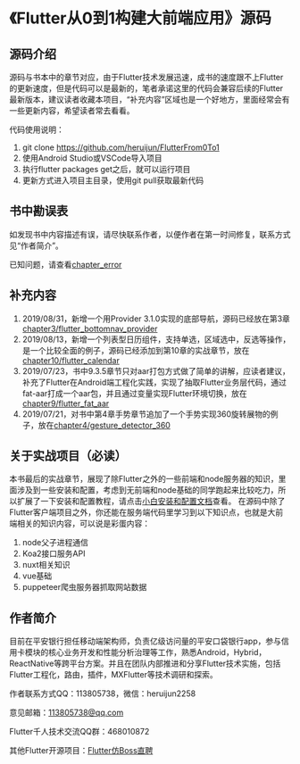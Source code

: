 # 《Flutter从0到1构建大前端应用》源码

## 源码介绍
源码与书本中的章节对应，由于Flutter技术发展迅速，成书的速度跟不上Flutter的更新速度，但是代码可以是最新的，笔者承诺这里的代码会兼容后续的Flutter最新版本，建议读者收藏本项目，“补充内容”区域也是一个好地方，里面经常会有一些更新内容，希望读者常去看看。

代码使用说明：
1. git clone https://github.com/heruijun/FlutterFrom0To1
2. 使用Android Studio或VSCode导入项目
3. 执行flutter packages get之后，就可以运行项目
4. 更新方式进入项目主目录，使用git pull获取最新代码

## 书中勘误表
如发现书中内容描述有误，请尽快联系作者，以便作者在第一时间修复，联系方式见“作者简介”。

已知问题，请查看[chapter_error](https://github.com/heruijun/FlutterFrom0To1/tree/master/chapter_error)

## 补充内容
1. 2019/08/31，新增一个用Provider 3.1.0实现的底部导航，源码已经放在第3章[chapter3/flutter_bottomnav_provider](https://github.com/heruijun/FlutterFrom0To1/tree/master/chapter3/flutter_bottomnav_provider)
2. 2019/08/13，新增一个列表型日历组件，支持单选，区域选中，反选等操作，是一个比较全面的例子，源码已经添加到第10章的实战章节，放在[chapter10/flutter_calendar](https://github.com/heruijun/FlutterFrom0To1/tree/master/chapter10/flutter_calendar)
3. 2019/07/23，书中9.3.5章节只对aar打包方式做了简单的讲解，应读者建议，补充了Flutter在Android端工程化实践，实现了抽取Flutter业务层代码，通过fat-aar打成一个aar包，并且通过变量实现Flutter环境切换，放在[chapter9/flutter_fat_aar](https://github.com/heruijun/FlutterFrom0To1/tree/master/chapter9/flutter_fat_aar)
4. 2019/07/21，对书中第4章手势章节追加了一个手势实现360旋转展物的例子，放在[chapter4/gesture_detector_360](https://github.com/heruijun/FlutterFrom0To1/tree/master/chapter4/gesture_detector_360)

## 关于实战项目（必读）
本书最后的实战章节，展现了除Flutter之外的一些前端和node服务器的知识，里面涉及到一些安装和配置，考虑到无前端和node基础的同学跑起来比较吃力，所以扩展了一下安装和配置教程，请点击[小白安装和配置文档](https://github.com/heruijun/FlutterFrom0To1/tree/master/chapter10/README.md)查看。
在源码中除了Flutter客户端项目之外，你还能在服务端代码里学习到以下知识点，也就是大前端相关的知识内容，可以说是彩蛋内容：
1. node父子进程通信
2. Koa2接口服务API
3. nuxt相关知识
4. vue基础
5. puppeteer爬虫服务器抓取网站数据

## 作者简介
目前在平安银行担任移动端架构师，负责亿级访问量的平安口袋银行app，参与信用卡模块的核心业务开发和性能分析治理等工作，熟悉Android，Hybrid，ReactNative等跨平台方案。并且在团队内部推进和分享Flutter技术实施，包括Flutter工程化，路由，插件，MXFlutter等技术调研和探索。

作者联系方式QQ：113805738，微信：heruijun2258

意见邮箱：113805738@qq.com

Flutter千人技术交流QQ群：468010872

其他Flutter开源项目：[Flutter仿Boss直聘](https://github.com/heruijun/flutter_boss)
